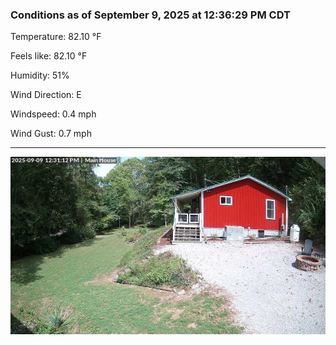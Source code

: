 ### Conditions as of September 9, 2025 at 12:36:29 PM CDT 

Temperature: 82.10 &deg;F

Feels like: 82.10 &deg;F

Humidity: 51%

Wind Direction: E

Windspeed: 0.4 mph

Wind Gust: 0.7 mph

---

<img src="./images/latest.jpeg"/>

